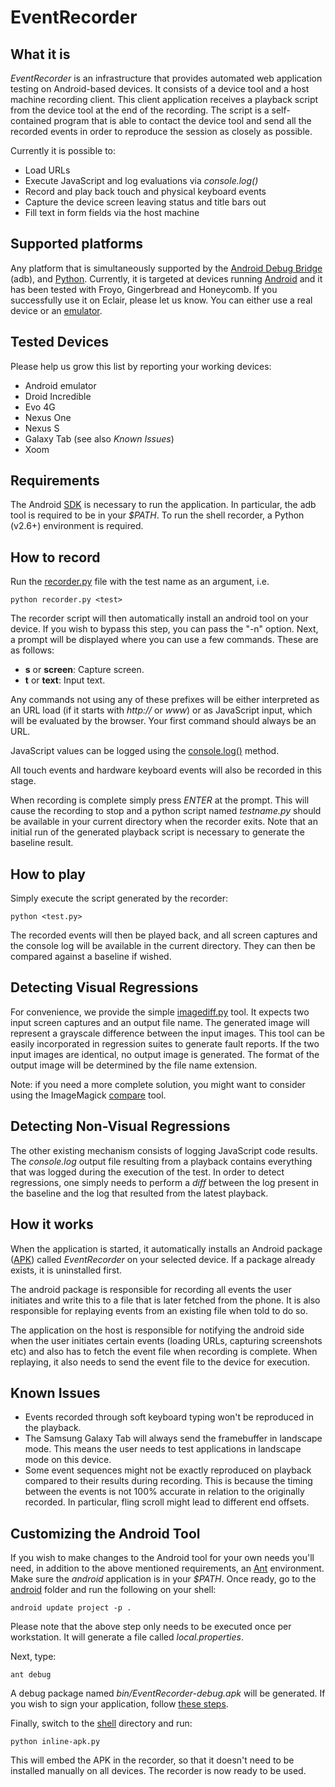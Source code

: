 EventRecorder
===

What it is
---
_EventRecorder_ is an infrastructure that provides automated web application testing on Android-based devices. It consists of a device tool and a host machine recording client. This client application receives a playback script from the device tool at the end of the recording. The script is a self-contained program that is able to contact the device tool and send all the recorded events in order to reproduce the session as closely as possible.

Currently it is possible to:

* Load URLs
* Execute JavaScript and log evaluations via _console.log()_
* Record and play back touch and physical keyboard events
* Capture the device screen leaving status and title bars out
* Fill text in form fields via the host machine

Supported platforms
---
Any platform that is simultaneously supported by the [Android Debug Bridge](http://developer.android.com/guide/developing/tools/adb.html) (adb), and [Python](http://www.python.org/).
Currently, it is targeted at devices running [Android](http://www.android.com) and it has been tested with Froyo, Gingerbread and Honeycomb. If you successfully use it on Eclair, please let us know. You can either use a real device or an [emulator](http://developer.android.com/guide/developing/tools/emulator.html).

Tested Devices
---
Please help us grow this list by reporting your working devices:

* Android emulator
* Droid Incredible
* Evo 4G
* Nexus One
* Nexus S
* Galaxy Tab (see also _Known Issues_)
* Xoom

Requirements
---
The Android [SDK](http://developer.android.com/sdk/) is necessary to run the application. In particular, the adb tool is required to be in your _$PATH_.
To run the shell recorder, a Python (v2.6+) environment is required.

How to record
---
Run the [recorder.py](https://github.com/senchalabs/android-tools/blob/master/eventrecorder/src/shell/recorder.py) file with the test name as an argument, i.e.

    python recorder.py <test>

The recorder script will then automatically install an android tool on your device. If you wish to bypass this step, you can pass the "-n" option. Next, a prompt will be displayed where you can use a few commands. These are as follows:

* __s__ or __screen__: Capture screen.
* __t__ or __text__: Input text.

Any commands not using any of these prefixes will be either interpreted as an URL load (if it starts with _http://_ or _www_) or as JavaScript input, which will be evaluated by the browser. Your first command should always be an URL.

JavaScript values can be logged using the [console.log()](http://getfirebug.com/wiki/index.php/Console_API#console.log.28object.5B.2C_object.2C_....5D.29) method.

All touch events and hardware keyboard events will also be recorded in this stage.

When recording is complete simply press _ENTER_ at the prompt. This will cause the recording to stop and a python script named _testname.py_ should be available in your current directory when the recorder exits. Note that an initial run of the generated playback script is necessary to generate the baseline result.

How to play
---
Simply execute the script generated by the recorder:

    python <test.py>

The recorded events will then be played back, and all screen captures and the console log will be available in the current directory. They can then be compared against a baseline if wished.

Detecting Visual Regressions
---
For convenience, we provide the simple [imagediff.py](https://github.com/extjs/Orchid/blob/master/autotouch/src/shell/imagediff.py) tool. It expects two input screen captures and an output file name. The generated image will represent a grayscale difference between the input images. This tool can be easily incorporated in regression suites to generate fault reports. If the two input images are identical, no output image is generated. The format of the output image will be determined by the file name extension.

Note: if you need a more complete solution, you might want to consider using the ImageMagick [compare](http://www.imagemagick.org/script/compare.php) tool.

Detecting Non-Visual Regressions
---
The other existing mechanism consists of logging JavaScript code results. The _console.log_ output file resulting from a playback contains everything that was logged during the execution of the test. In order to detect regressions, one simply needs to perform a _diff_ between the log present in the baseline and the log that resulted from the latest playback.

How it works
---
When the application is started, it automatically installs an Android package ([APK](http://en.wikipedia.org/wiki/APK_\(file_format\))) called _EventRecorder_ on your selected device. If a package already exists, it is uninstalled first.

The android package is responsible for recording all events the user initiates and write this to a file that is later fetched from the phone. It is also responsible for replaying events from an existing file when told to do so.

The application on the host is responsible for notifying the android side when the user initiates certain events (loading URLs, capturing screenshots etc) and also has to fetch the event file when recording is complete. When replaying, it also needs to send the event file to the device for execution.

Known Issues
---
* Events recorded through soft keyboard typing won't be reproduced in the playback.
* The Samsung Galaxy Tab will always send the framebuffer in landscape mode. This means the user needs to test applications in landscape mode on this device.
* Some event sequences might not be exactly reproduced on playback compared to their results during recording. This is because the timing between the events is not 100% accurate in relation to the originally recorded. In particular, fling scroll might lead to different end offsets.

Customizing the Android Tool
---
If you wish to make changes to the Android tool for your own needs you'll need, in addition to the above mentioned requirements, an [Ant](http://ant.apache.org/) environment. Make sure the _android_ application is in your _$PATH_. Once ready, go to the [android](https://github.com/senchalabs/android-tools/blob/master/eventrecorder/src/android/) folder and run the following on your shell:

    android update project -p .

Please note that the above step only needs to be executed once per workstation. It will generate a file called _local.properties_.

Next, type:

    ant debug

A debug package named _bin/EventRecorder-debug.apk_ will be generated. If you wish to sign your application, follow [these steps](http://developer.android.com/guide/publishing/app-signing.html).

Finally, switch to the [shell](https://github.com/senchalabs/android-tools/blob/master/eventrecorder/src/shell/) directory and run:

    python inline-apk.py

This will embed the APK in the recorder, so that it doesn't need to be installed manually on all devices. The recorder is now ready to be used.
